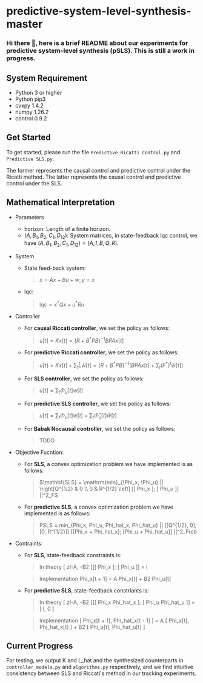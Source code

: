 # predictive-system-level-synthesis-master
### Hi there 👋, here is a brief README about our experiments for predictive system-level synthesis (pSLS). This is still a work in progress.
## System Requirement
<!--
We recommend using Python 3 (and pip3) or above. 
-->
* Python 3 or higher
* Python pip3
* cvxpy 1.4.2
* numpy 1.26.2
* control 0.9.2

## Get Started
To get started, please run the file ``Predictive Ricatti Control.py`` and  ``Predictive SLS.py``.

The former represents the causal control and predictive control under the Ricatti method. The latter represents the causal control and predictive control under the SLS.

## Mathematical Interpretation
* Parameters
  - horizon: Length of a finite horizon.
  - $(A, B_1, B_2, C_1, D_{12})$: System matrices, in state-feedback lqc control, we have $`(A, B_1, B_2, C_1, D_{12}) = (A, I, B, Q, R)`$.
 
* System
  - State feed-back system:
    > $x = A x + B u + w, y = x$
  - lqc:
    > $\mathrm{lqc} = x^* Q x + u^* R u$

* Controller
  - For **causal Riccati controller**, we set the policy as follows:
     > $u[t] = K x[t] = (R+B^* PB)^{-1}BPA x[t]$
     
  - For **predictive Riccati controller**, we set the policy as follows:
     > $u[t] = K x[t] + \sum_{t} \widehat{L} \widehat{w}[t] = (R+B^* PB)^{-1}(BPA x[t] + \sum_{t} (F^*)^t \widehat{w}[t])$

  - For **SLS controller**, we set the policy as follows:
     > $u[t] = \sum_{t} \Phi_u[t] w[t]$

  - For **predictive SLS controller**, we set the policy as follows:
     > $u[t] = \sum_{t} \Phi_u[t] w[t] + \sum_{t} \widehat{\Phi}_u[t] \widehat{w}[t]$

  - For **Babak Nocausal controller**, we set the policy as follows:
     > TODO
    
* Objective Fucntion:
  - For **SLS**, a convex optimization problem we have implemented is as follows:
    > $\mathbf{SLS} = \mathrm{min}_{\Phi_x, \Phi_u} || \right[Q^{1/2} & 0 \\ 0 & R^{1/2} \left] [[ Phi_x ]; [ Phi_u ]] ||^2_F$
  
  - For **predictive SLS**, a convex optimization problem we have implemented is as follows:
    > PSLS = min_{Phi_x, Phi_u, Phi_hat_x, Phi_hat_u} || [[Q^{1/2}, 0]; [0, R^{1/2}]] [[Phi_x + Phi_hat_x]; [Phi_u + Phi_hat_u]] ||^2_Frob
  
* Contraints:
   - For **SLS**,  state-feedback constraints is:
     > In theory [ zI-A, -B2 ][[ Phi_x ]; [ Phi_u ]] = I
     
     > Implementation Phi_x[t + 1] = A Phi_x[t] + B2 Phi_u[t]

   - For **predictive SLS**, state-feedback constriants is:
     > In theory [ zI-A, -B2 ][[ Phi_x Phi_hat_x ]; [ Phi_u Phi_hat_u ]] = [ I, 0 ]
     
     > Implementation [ Phi_x[t + 1], Phi_hat_x[t - 1] ] = A [ Phi_x[t], Phi_hat_x[t] ] + B2 [ Phi_u[t], Phi_hat_u[t] ]
## Current Progress
For testing, we output K and L_hat and the synthesized counterparts in ``controller_models.py`` and ``algorithms.py`` respectively, and we find intuitive consistency between SLS and Riccati's method in our tracking experiments.
